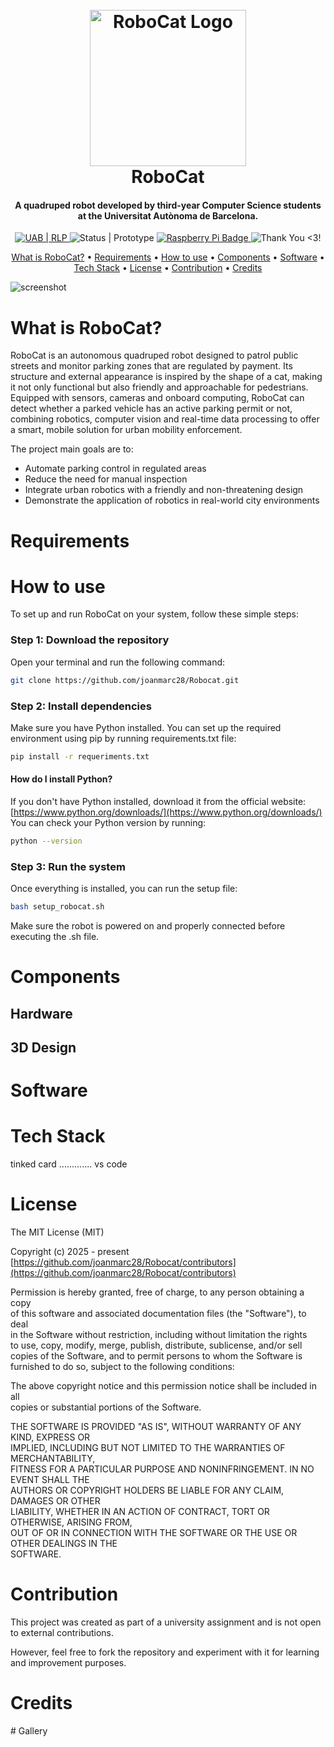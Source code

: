 <h1 align="center">
  <br>
    <img src="https://i.ibb.co/Gfq6n7K3/robocat-logo.png" alt="RoboCat Logo" width="250">
  <br>
    RoboCat
  <br>
</h1>

<h4 align="center">A quadruped robot developed by third-year Computer Science students at the Universitat Autònoma de Barcelona.</h4>

<p align="center">
  <!----------------------- UAB | Robótica ----------------------->
  <a href="https://rlpengineeringschooluab.wordpress.com">
    <img src="https://img.shields.io/badge/UAB-RLP-3FB911" alt="UAB | RLP">
  </a>
  <!--------------------------- Status --------------------------->
  <img src="https://img.shields.io/badge/status-prototype-4CB696" alt="Status | Prototype">
  <!---------------------------  Raspi --------------------------->
  <a href="https://www.raspberrypi.com/">
   <img src="https://img.shields.io/badge/-Raspberry%20Pi-A22846?logo=Raspberry%20Pi&logoColor=white" alt="Raspberry Pi Badge">
  </a>
  <!--------------------------- THX U ---------------------------->
  <img alt="Thank You <3!" src="https://img.shields.io/badge/%3C3-Thank_you!-blue">
  
</p>

 <!---Modificar per els nostres casos--->
<p align="center">
  <a href="What-is-RoboCat?">What is RoboCat?</a> •
  <a href="Requirements">Requirements</a> •
  <a href="How-To-Use">How to use</a> •
  <a href="Components">Components</a> •
  <a href="Software">Software</a> •
  <a href="#Tech-Stack">Tech Stack</a> •
  <a href="License">License</a> •
  <a href="#Contribution">Contribution</a> •
  <a href="#Credits">Credits</a>
</p>

![screenshot](https://raw.githubusercontent.com/amitmerchant1990/electron-markdownify/master/app/img/markdownify.gif)


# What is RoboCat?

RoboCat is an autonomous quadruped robot designed to patrol public streets and monitor parking zones that are regulated by payment. Its structure and external appearance is inspired by the shape of a cat, making it not only functional but also friendly and approachable for pedestrians.
Equipped with sensors, cameras and onboard computing, RoboCat can detect whether a parked vehicle has an active parking permit or not, combining robotics, computer vision and real-time data processing to offer a smart, mobile solution for urban mobility enforcement.

The project main goals are to:
  - Automate parking control in regulated areas
  - Reduce the need for manual inspection
  - Integrate urban robotics with a friendly and non-threatening design
  - Demonstrate the application of robotics in real-world city environments

# Requirements

# How to use

To set up and run RoboCat on your system, follow these simple steps:
### Step 1: Download the repository
Open your terminal and run the following command:
```bash
git clone https://github.com/joanmarc28/Robocat.git
```
### Step 2: Install dependencies
Make sure you have Python installed. You can set up the required environment using pip by running requirements.txt file:
```bash
pip install -r requeriments.txt
```
#### How do I install Python?
If you don't have Python installed, download it from the official website:
[https://www.python.org/downloads/](https://www.python.org/downloads/)
You can check your Python version by running:
```bash
python --version
```
### Step 3: Run the system
Once everything is installed, you can run the setup file:
```bash
bash setup_robocat.sh
```
Make sure the robot is powered on and properly connected before executing the .sh file.


# Components

## Hardware 

## 3D Design

# Software

# Tech Stack
 tinked card .............
 vs code 

# License
The MIT License (MIT)

Copyright (c) 2025 - present  
[https://github.com/joanmarc28/Robocat/contributors](https://github.com/joanmarc28/Robocat/contributors)

Permission is hereby granted, free of charge, to any person obtaining a copy  
of this software and associated documentation files (the "Software"), to deal  
in the Software without restriction, including without limitation the rights  
to use, copy, modify, merge, publish, distribute, sublicense, and/or sell  
copies of the Software, and to permit persons to whom the Software is  
furnished to do so, subject to the following conditions:

The above copyright notice and this permission notice shall be included in all  
copies or substantial portions of the Software.

THE SOFTWARE IS PROVIDED "AS IS", WITHOUT WARRANTY OF ANY KIND, EXPRESS OR  
IMPLIED, INCLUDING BUT NOT LIMITED TO THE WARRANTIES OF MERCHANTABILITY,  
FITNESS FOR A PARTICULAR PURPOSE AND NONINFRINGEMENT. IN NO EVENT SHALL THE  
AUTHORS OR COPYRIGHT HOLDERS BE LIABLE FOR ANY CLAIM, DAMAGES OR OTHER  
LIABILITY, WHETHER IN AN ACTION OF CONTRACT, TORT OR OTHERWISE, ARISING FROM,  
OUT OF OR IN CONNECTION WITH THE SOFTWARE OR THE USE OR OTHER DEALINGS IN THE  
SOFTWARE.

# Contribution
This project was created as part of a university assignment and is not open to external contributions.

However, feel free to fork the repository and experiment with it for learning and improvement purposes.

# Credits

# Gallery
